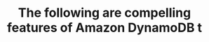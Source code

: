 ---
layout: all-exams
title: "The following are compelling features of Amazon DynamoDB t"
blurb: "Amazon DynamoDB supports encryption of all data at rest, point-in-time recovery, and zero-impact backup operations. However, DynamoDB is a NoSQL databas"
quid: 190
---